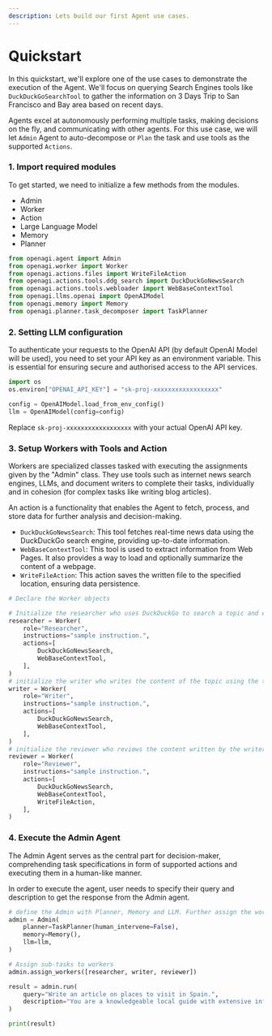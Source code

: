 ```yaml
---
description: Lets build our first Agent use cases.
---
```


# Quickstart

In this quickstart, we'll explore one of the use cases to demonstrate the execution of the Agent. We'll focus on querying Search Engines tools like `DuckDuckGoSearchTool` to gather the  information on 3 Days Trip to San Francisco and Bay area based on recent days.&#x20;

Agents excel at autonomously performing multiple tasks, making decisions on the fly, and communicating with other agents. For this use case, we will let `Admin` Agent to auto-decompose or `Plan` the task and use tools as the supported `Actions`.&#x20;

### 1. Import required modules

To get started, we need to initialize a few methods from the modules.

* Admin
* Worker
* Action
* Large Language Model
* Memory
* Planner

```python
from openagi.agent import Admin
from openagi.worker import Worker
from openagi.actions.files import WriteFileAction
from openagi.actions.tools.ddg_search import DuckDuckGoNewsSearch
from openagi.actions.tools.webloader import WebBaseContextTool
from openagi.llms.openai import OpenAIModel
from openagi.memory import Memory
from openagi.planner.task_decomposer import TaskPlanner
```

### 2. Setting LLM configuration

To authenticate your requests to the OpenAI API (by default OpenAI Model will be used), you need to set your API key as an environment variable. This is essential for ensuring secure and authorised access to the API services.&#x20;

```python
import os
os.environ["OPENAI_API_KEY"] = "sk-proj-xxxxxxxxxxxxxxxxxx"

config = OpenAIModel.load_from_env_config()
llm = OpenAIModel(config=config)
```

Replace `sk-proj-xxxxxxxxxxxxxxxxxx` with your actual OpenAI API key.

### 3. Setup Workers with Tools and Action

Workers are specialized classes tasked with executing the assignments given by the "Admin" class. They use tools such as internet news search engines, LLMs, and document writers to complete their tasks, individually and in cohesion (for complex tasks like writing blog articles).

An action is a functionality that enables the Agent to fetch, process, and store data for further analysis and decision-making.

* `DuckDuckGoNewsSearch`: This tool fetches real-time news data using the DuckDuckGo search engine, providing up-to-date information.
* `WebBaseContextTool`: This tool is used to extract information from Web Pages. It also provides a way to load and optionally summarize the content of a webpage.
* `WriteFileAction`: This action saves the written file to the specified location, ensuring data persistence.

```python
# Declare the Worker objects

# Initialize the researcher who uses DuckDuckGo to search a topic and extract information from the web pages.
researcher = Worker(
    role="Researcher",
    instructions="sample instruction.",
    actions=[
        DuckDuckGoNewsSearch,
        WebBaseContextTool,
    ],
)
# initialize the writer who writes the content of the topic using the tools provided
writer = Worker(
    role="Writer",
    instructions="sample instruction.",
    actions=[
        DuckDuckGoNewsSearch,
        WebBaseContextTool,
    ],
)
# initialize the reviewer who reviews the content written by the writer and saves the content into a file using the write file action tool.
reviewer = Worker(
    role="Reviewer",
    instructions="sample instruction.",
    actions=[
        DuckDuckGoNewsSearch,
        WebBaseContextTool,
        WriteFileAction,
    ],
)
```

### 4. Execute the Admin Agent

The Admin Agent serves as the central part for decision-maker, comprehending task specifications in form of supported actions and executing them in a human-like manner.

In order to execute the agent, user needs to specify their query and description to get the response from the Admin agent.&#x20;

```python
# define the Admin with Planner, Memory and LLM. Further assign the workers in order
admin = Admin(
    planner=TaskPlanner(human_intervene=False),
    memory=Memory(),
    llm=llm,
)

# Assign sub-tasks to workers
admin.assign_workers([researcher, writer, reviewer])

result = admin.run(
    query="Write an article on places to visit in Spain.",
    description="You are a knowledgeable local guide with extensive information about Spain, its attractions and customs.",
)

print(result)
```
